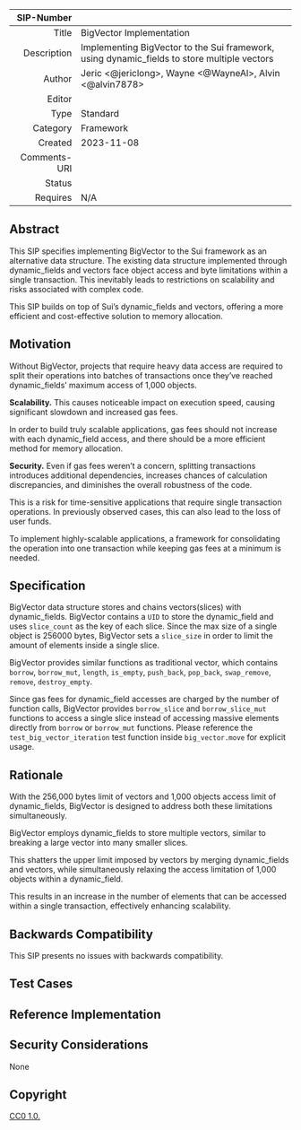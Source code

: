 |   SIP-Number |                                                                                             |
| -----------: | :------------------------------------------------------------------------------------------ |
|        Title | BigVector Implementation                                                                    |
|  Description | Implementing BigVector to the Sui framework, using dynamic_fields to store multiple vectors |
|       Author | Jeric <@jericlong>, Wayne <@WayneAl>, Alvin <@alvin7878>                                    |
|       Editor |                                                                                             |
|         Type | Standard                                                                                    |
|     Category | Framework                                                                                   |
|      Created | 2023-11-08                                                                                  |
| Comments-URI |                                                                                             |
|       Status |                                                                                             |
|     Requires | N/A                                                                                         |

## Abstract

This SIP specifies implementing BigVector to the Sui framework as an alternative data structure. The existing data structure implemented through dynamic_fields and vectors face object access and byte limitations within a single transaction. This inevitably leads to restrictions on scalability and risks associated with complex code.

This SIP builds on top of Sui’s dynamic_fields and vectors, offering a more efficient and cost-effective solution to memory allocation.

## Motivation

Without BigVector, projects that require heavy data access are required to split their operations into batches of transactions once they’ve reached dynamic_fields’ maximum access of 1,000 objects.

**Scalability.** This causes noticeable impact on execution speed, causing significant slowdown and increased gas fees.

In order to build truly scalable applications, gas fees should not increase with each dynamic_field access, and there should be a more efficient method for memory allocation.

**Security.** Even if gas fees weren’t a concern, splitting transactions introduces additional dependencies, increases chances of calculation discrepancies, and diminishes the overall robustness of the code.

This is a risk for time-sensitive applications that require single transaction operations. In previously observed cases, this can also lead to the loss of user funds.

To implement highly-scalable applications, a framework for consolidating the operation into one transaction while keeping gas fees at a minimum is needed.


## Specification

BigVector data structure stores and chains vectors(slices) with dynamic_fields. BigVector contains a `UID` to store the dynamic_field and uses `slice_count` as the key of each slice. Since the max size of a single object is 256000 bytes, BigVector sets a `slice_size` in order to limit the amount of elements inside a single slice.

BigVector provides similar functions as traditional vector, which contains `borrow`, `borrow_mut`, `length`, `is_empty`, `push_back`, `pop_back`, `swap_remove`, `remove`, `destroy_empty`.

Since gas fees for dynamic_field accesses are charged by the number of function calls, BigVector provides `borrow_slice` and `borrow_slice_mut` functions to access a single slice instead of accessing massive elements directly from `borrow` or `borrow_mut` functions. Please reference the `test_big_vector_iteration` test function inside `big_vector.move` for explicit usage.

## Rationale

With the 256,000 bytes limit of vectors and 1,000 objects access limit of dynamic_fields, BigVector is designed to address both these limitations simultaneously.

BigVector employs dynamic_fields to store multiple vectors, similar to breaking a large vector into many smaller slices.

This shatters the upper limit imposed by vectors by merging dynamic_fields and vectors, while simultaneously relaxing the access limitation of 1,000 objects within a dynamic_field.

This results in an increase in the number of elements that can be accessed within a single transaction, effectively enhancing scalability.

## Backwards Compatibility

This SIP presents no issues with backwards compatibility.

## Test Cases

## Reference Implementation

## Security Considerations

None

## Copyright

[CC0 1.0.](https://github.com/sui-foundation/sips/blob/main/LICENSE.md)
